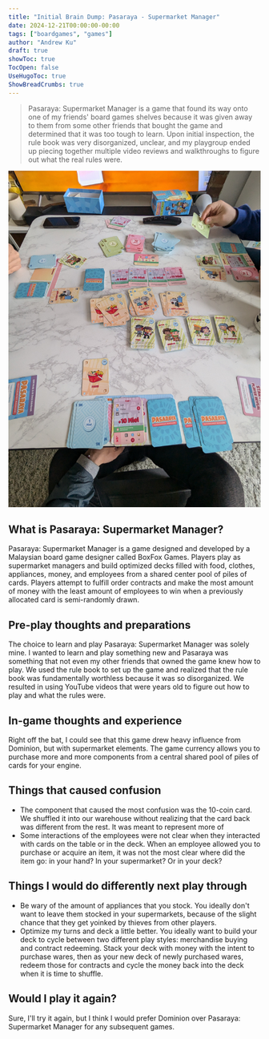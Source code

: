 ```yaml
---
title: "Initial Brain Dump: Pasaraya - Supermarket Manager"
date: 2024-12-21T00:00:00-00:00
tags: ["boardgames", "games"]
author: "Andrew Ku"
draft: true
showToc: true
TocOpen: false
UseHugoToc: true
ShowBreadCrumbs: true
---
```



> Pasaraya: Supermarket Manager is a game that found its way onto one of my friends' board games shelves because it was given away to them from some other friends that bought the game and determined that it was too tough to learn. Upon initial inspection, the rule book was very disorganized, unclear, and my playgroup ended up piecing together multiple video reviews and walkthroughs to figure out what the real rules were.

![Pasaraya Supermarket Manager - Board State](images/pasaraya-board-state.jpg)

## What is Pasaraya: Supermarket Manager?
Pasaraya: Supermarket Manager is a game designed and developed by a Malaysian board game designer called BoxFox Games. Players play as supermarket managers and build optimized decks filled with food, clothes, appliances, money, and employees from a shared center pool of piles of cards. Players attempt to fulfill order contracts and make the most amount of money with the least amount of employees to win when a previously allocated card is semi-randomly drawn.

## Pre-play thoughts and preparations
The choice to learn and play Pasaraya: Supermarket Manager was solely mine. I wanted to learn and play something new and Pasaraya was something that not even my other friends that owned the game knew how to play. We used the rule book to set up the game and realized that the rule book was fundamentally worthless because it was so disorganized. We resulted in using YouTube videos that were years old to figure out how to play and what the rules were.

## In-game thoughts and experience
Right off the bat, I could see that this game drew heavy influence from Dominion, but with supermarket elements. The game currency allows you to purchase more and more components from a central shared pool of piles of cards for your engine. 

## Things that caused confusion
- The component that caused the most confusion was the 10-coin card. We shuffled it into our warehouse without realizing that the card back was different from the rest. It was meant to represent more of 
- Some interactions of the employees were not clear when they interacted with cards on the table or in the deck. When an employee allowed you to purchase or acquire an item, it was not the most clear where did the item go: in your hand? In your supermarket? Or in your deck? 

## Things I would do differently next play through
- Be wary of the amount of appliances that you stock. You ideally don't want to leave them stocked in your supermarkets, because of the slight chance that they get yoinked by thieves from other players.
- Optimize my turns and deck a little better. You ideally want to build your deck to cycle between two different play styles: merchandise buying and contract redeeming. Stack your deck with money with the intent to purchase wares, then as your new deck of newly purchased wares, redeem those for contracts and cycle the money back into the deck when it is time to shuffle.  

## Would I play it again?
Sure, I'll try it again, but I think I would prefer Dominion over Pasaraya: Supermarket Manager for any subsequent games.


